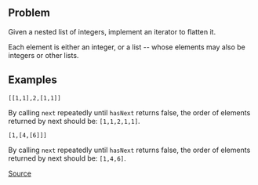 ## Problem
Given a nested list of integers, implement an iterator to flatten it.

Each element is either an integer, or a list -- whose elements may also be integers or other lists.

## Examples
```
[[1,1],2,[1,1]]
```
By calling `next` repeatedly until `hasNext` returns false, the order of elements returned by next should be: `[1,1,2,1,1]`.

```
[1,[4,[6]]]
```
By calling `next` repeatedly until `hasNext` returns false, the order of elements returned by next should be: `[1,4,6]`.

[Source](https://leetcode.com/problems/flatten-nested-list-iterator/description/)
